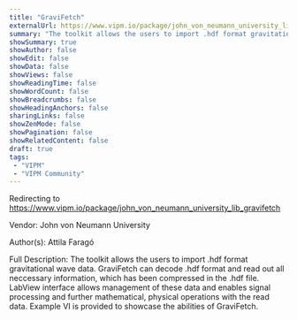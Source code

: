 ```yaml
---
title: "GraviFetch"
externalUrl: https://www.vipm.io/package/john_von_neumann_university_lib_gravifetch
summary: "The toolkit allows the users to import .hdf format gravitational wave data."
showSummary: true
showAuthor: false
showEdit: false
showData: false
showViews: false
showReadingTime: false
showWordCount: false
showBreadcrumbs: false
showHeadingAnchors: false
sharingLinks: false
showZenMode: false
showPagination: false
showRelatedContent: false
draft: true
tags:
 - "VIPM"
 - "VIPM Community"
---
```


Redirecting to https://www.vipm.io/package/john_von_neumann_university_lib_gravifetch

Vendor: John von Neumann University

Author(s): Attila Faragó
 
Full Description:
The toolkit allows the users to import .hdf format gravitational wave data. GraviFetch can decode .hdf format and read out all neccessary information, which has been compressed in the .hdf file. LabView interface allows management of these data and enables signal processing and further mathematical, physical operations with the read data. Example VI is provided to showcase the abilities of GraviFetch.